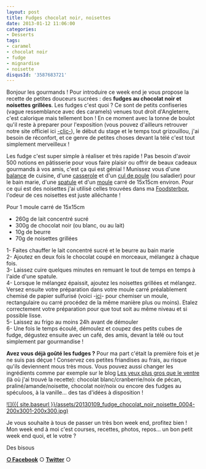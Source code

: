 ```yaml
---
layout: post
title: Fudges chocolat noir, noisettes
date: 2013-01-12 11:06:00
categories: 
- Desserts
tags: 
- caramel
- chocolat noir
- fudge
- mignardise
- noisette
disqusId: '3587683721'
---
```


Bonjour les gourmands ! Pour introduire ce week end je vous propose la recette de petites douceurs sucrées : des **fudges au chocolat noir et noisettes grillées**. Les fudges c'est quoi ? Ce sont de petits confiseries (vague ressemblance avec des caramels) venues tout droit d'Angleterre, c'est calorique mais tellement bon ! En ce moment avec la tonne de boulot qu'il reste à preparer pour l'exposition (vous pouvez d'ailleurs retrouver notre site officiel ici [-clic-](http://www.expophotohelb.com/)), le début du stage et le temps tout grizouillou, j'ai besoin de réconfort, et ce genre de petites choses devant la télé c'est tout simplement merveilleux !

Les fudge c'est super simple à réaliser et très rapide ! Pas besoin d'avoir 500 notions en pâtisserie pour vous faire plaisir ou offrir de beaux cadeaux gourmands à vos amis, c'est ça qui est génial ! Munissez vous d'une [balance](http://www.rueducommerce.fr/m/pl/malid:85215,9633601) de cuisine, d'une [casserole](http://www.rueducommerce.fr/index/casserole%20fonte) et d'un [cul de poule](http://www.rueducommerce.fr/m/pl/malid:48515370) (ou saladier) pour le bain marie, d'une [spatule](http://www.rueducommerce.fr/m/pl/malid:48515367) et d'un [moule](http://www.rueducommerce.fr/index/moule%20tefal) carré de 15x15cm environ. Pour ce qui est des noisettes j'ai utilisé celles trouvées dans ma [Foodsterbox](http://www.foodsterbox.com/produit/noisettes-grillees-rue-traversette/), l'odeur de ces noisettes est juste alléchante !



Pour 1 moule carré de 15x15cm

- 260g de lait concentré sucré  
- 300g de chocolat noir (ou blanc, ou au lait)  
- 10g de beurre  
- 70g de noisettes grillées

1- Faites chauffer le lait concentré sucré et le beurre au bain marie  
2- Ajoutez en deux fois le chocolat coupé en morceaux, mélangez à chaque fois.  
3- Laissez cuire quelques minutes en remuant le tout de temps en temps à l'aide d'une spatule.  
4- Lorsque le mélangez épaissit, ajoutez les noisettes grillées et mélangez. Versez ensuite votre préparation dans votre moule carré préalablement chemisé de papier sulfurisé (voici -[ici](http://puzzlencuisine.be/news/tapisser-ou-chemiser-un-moule-rectangulaire)- pour chemiser un moule, rectangulaire ou carré procédez de la même manière plus ou moins). Etalez correctement votre préparation pour que tout soit au même niveau et si possible lisse.  
5- Laissez au frigo au moins 24h avant de démouler  
6- Une fois le temps écoulé, démoulez et coupez des petits cubes de fudge, dégustez ensuite avec un café, des amis, devant la télé ou tout simplement par gourmandise !



**Avez vous déjà goûté les fudges ?** Pour ma part c'était la première fois et je ne suis pas déçue ! Conservez ces petites friandises au frais, au risque qu'ils deviennent mous très mous. Vous pouvez aussi changer les ingrédients comme par exemple sur le blog [Les yeux plus gros que le ventre](http://www.lesyeuxplusgrosqueleventre.com/le-fudge-cest-anglais-mais-cest-bon/) (là où j'ai trouvé la recette): chocolat blanc/cranberrie/noix de pécan, praliné/amande/noisette, chocolat noir/noix ou encore des fudges au spéculoos, à la vanille... des tas d'idées à disposition !

[![]({{ site.baseurl }}/assets/20130109_fudge_chocolat_noir_noisette_0004-200x3001-200x300.jpg)](http://www.crokmou.com/wp-content/uploads/2013/01/20130109_fudge_chocolat_noir_noisette_0004-200x3001.jpg)

Je vous souhaite à tous de passer un très bon week end, profitez bien ! Mon week end à moi c'est courses, recettes, photos, repos... un bon petit week end quoi, et le votre ?

Des bisous

[**○<span style="font-size: xx-small; margin: 0px; outline: 0px; padding: 0px;"><span style="font-family: Arial, Helvetica, sans-serif; margin: 0px; outline: 0px; padding: 0px;"> </span></span>Facebook**](https://www.facebook.com/pages/CroKMou/148093255259077) ○ [**Twitter**](https://twitter.com/Crokmou) ○